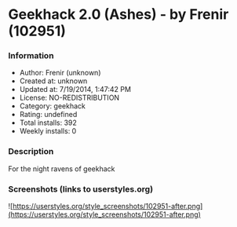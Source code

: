 # Geekhack 2.0 (Ashes) - by Frenir (102951)

### Information
- Author: Frenir (unknown)
- Created at: unknown
- Updated at: 7/19/2014, 1:47:42 PM
- License: NO-REDISTRIBUTION
- Category: geekhack
- Rating: undefined
- Total installs: 392
- Weekly installs: 0


### Description
For the night ravens of geekhack


### Screenshots (links to userstyles.org)
![https://userstyles.org/style_screenshots/102951-after.png](https://userstyles.org/style_screenshots/102951-after.png)


